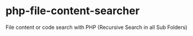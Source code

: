 # php-file-content-searcher
File content or code search with PHP (Recursive Search in all Sub Folders)
